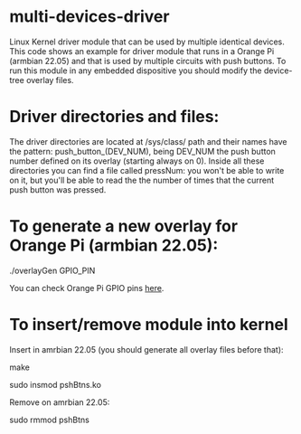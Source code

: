 # multi-devices-driver
Linux Kernel driver module that can be used by multiple identical devices. This code shows an example for driver module that runs in a Orange Pi (armbian 22.05) and that is used by multiple circuits with push buttons. To run this module in any embedded dispositive you should modify the device-tree overlay files. 

# Driver directories and files:
The driver directories are located at /sys/class/ path and their names have the pattern: push_button_(DEV_NUM), being DEV_NUM the push button number defined on its overlay (starting always on 0). Inside all these directories you can find a file called pressNum: you won't be able to write on it, but you'll be able to read the the number of times that the current push button was pressed.

# To generate a new overlay for Orange Pi (armbian 22.05):

./overlayGen GPIO_PIN

You can check Orange Pi GPIO pins [here](https://allwincnc.github.io/wiring.html).

# To insert/remove module into kernel

Insert in amrbian 22.05 (you should generate all overlay files before that):

make

sudo insmod pshBtns.ko

Remove on amrbian 22.05:

sudo rmmod pshBtns

